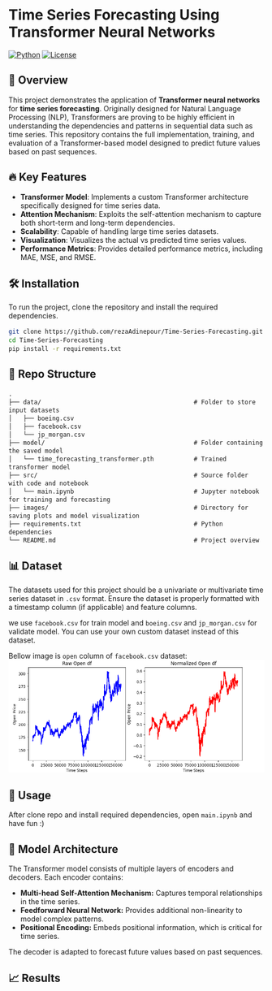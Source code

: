 # Time Series Forecasting Using Transformer Neural Networks

[![Python](https://img.shields.io/badge/Python-3.8%2B-blue)](https://www.python.org/)
[![License](https://img.shields.io/github/license/rezaAdinepour/Time-Series-Forecasting)](LICENSE)


## 📜 Overview

This project demonstrates the application of **Transformer neural networks** for **time series forecasting**. Originally designed for Natural Language Processing (NLP), Transformers are proving to be highly efficient in understanding the dependencies and patterns in sequential data such as time series. This repository contains the full implementation, training, and evaluation of a Transformer-based model designed to predict future values based on past sequences.

## 🔥 Key Features

- **Transformer Model**: Implements a custom Transformer architecture specifically designed for time series data.
- **Attention Mechanism**: Exploits the self-attention mechanism to capture both short-term and long-term dependencies.
- **Scalability**: Capable of handling large time series datasets.
- **Visualization**: Visualizes the actual vs predicted time series values.
- **Performance Metrics**: Provides detailed performance metrics, including MAE, MSE, and RMSE.

## 🛠️ Installation

To run the project, clone the repository and install the required dependencies.

```bash
git clone https://github.com/rezaAdinepour/Time-Series-Forecasting.git
cd Time-Series-Forecasting
pip install -r requirements.txt
```



## 📂 Repo Structure

```plaintext
.
├── data/                                          # Folder to store input datasets
│   ├── boeing.csv                                 
│   ├── facebook.csv                               
│   └── jp_morgan.csv                              
├── model/                                         # Folder containing the saved model
│   └── time_forecasting_transformer.pth           # Trained transformer model
├── src/                                           # Source folder with code and notebook
│   └── main.ipynb                                 # Jupyter notebook for training and forecasting
├── images/                                        # Directory for saving plots and model visualization
├── requirements.txt                               # Python dependencies
└── README.md                                      # Project overview
```


## 📊 Dataset

The datasets used for this project should be a univariate or multivariate time series dataset in `.csv` format. Ensure the dataset is properly formatted with a timestamp column (if applicable) and feature columns.

we use `facebook.csv` for train model and `boeing.csv` and `jp_morgan.csv` for validate model. You can use your own custom dataset instead of this dataset.

Bellow image is `open` column of `facebook.csv` dataset:
![input_image](images/input_data.png)




## 🚀 Usage

After clone repo and install required dependencies, open `main.ipynb` and have fun :)



## 🧠 Model Architecture

The Transformer model consists of multiple layers of encoders and decoders. Each encoder contains:

* **Multi-head Self-Attention Mechanism:** Captures temporal relationships in the time series.
* **Feedforward Neural Network:** Provides additional non-linearity to model complex patterns.
* **Positional Encoding:** Embeds positional information, which is critical for time series.

The decoder is adapted to forecast future values based on past sequences.




## 📈 Results
